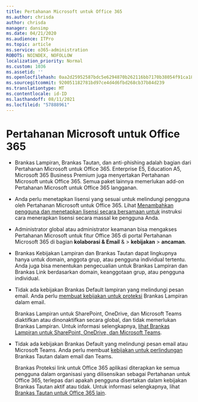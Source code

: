 ```yaml
---
title: Pertahanan Microsoft untuk Office 365
ms.author: chrisda
author: chrisda
manager: dansimp
ms.date: 04/21/2020
ms.audience: ITPro
ms.topic: article
ms.service: o365-administration
ROBOTS: NOINDEX, NOFOLLOW
localization_priority: Normal
ms.custom: 1036
ms.assetid: ''
ms.openlocfilehash: 0aa2d25952587bdc5e6294870b262116bb7170b38054f91ca1807ebb940ac031
ms.sourcegitcommit: 920051182781bd97ce4d4d6fbd268cb37b84d239
ms.translationtype: MT
ms.contentlocale: id-ID
ms.lasthandoff: 08/11/2021
ms.locfileid: "57888961"
---
```

# <a name="microsoft-defender-for-office-365"></a>Pertahanan Microsoft untuk Office 365

- Brankas Lampiran, Brankas Tautan, dan anti-phishing adalah bagian dari Pertahanan Microsoft untuk Office 365. Enterprise E5, Education A5, Microsoft 365 Business Premium juga menyertakan Pertahanan Microsoft untuk Office 365. Semua paket lainnya memerlukan add-on Pertahanan Microsoft untuk Office 365 langganan.

- Anda perlu menetapkan lisensi yang sesuai untuk melindungi pengguna oleh Pertahanan Microsoft untuk Office 365. Lihat [Menambahkan pengguna dan menetapkan lisensi secara bersamaan untuk](https://docs.microsoft.com/microsoft-365/admin/add-users/add-users) instruksi cara menerapkan lisensi secara massal ke pengguna Anda.

- Administrator global atau administrator keamanan bisa mengakses Pertahanan Microsoft untuk fitur Office 365 di portal Pertahanan Microsoft 365 di bagian **kolaborasi & Email** & \> **kebijakan** \> **ancaman**.

- Brankas Kebijakan Lampiran dan Brankas Tautan dapat lingkupnya hanya untuk domain, anggota grup, atau pengguna individual tertentu. Anda juga bisa menentukan pengecualian untuk Brankas Lampiran dan Brankas Link berdasarkan domain, keanggotaan grup, atau pengguna individual.

- Tidak ada kebijakan Brankas Default lampiran yang melindungi pesan email. Anda perlu [membuat kebijakan untuk proteksi](https://docs.microsoft.com/microsoft-365/security/office-365-security/set-up-safe-attachments-policies) Brankas Lampiran dalam email.

  Brankas Lampiran untuk SharePoint, OneDrive, dan Microsoft Teams diaktifkan atau dinonaktifkan secara global, dan tidak memerlukan Brankas Lampiran. Untuk informasi selengkapnya, [lihat Brankas Lampiran untuk SharePoint, OneDrive, dan Microsoft Teams](https://docs.microsoft.com/microsoft-365/security/office-365-security/mdo-for-spo-odb-and-teams).

- Tidak ada kebijakan Brankas Default yang melindungi pesan email atau Microsoft Teams. Anda perlu membuat [kebijakan untuk perlindungan](https://docs.microsoft.com/microsoft-365/security/office-365-security/set-up-safe-links-policies) Brankas Tautan dalam email dan Teams.

  Brankas Proteksi link untuk Office 365 aplikasi diterapkan ke semua pengguna dalam organisasi yang dilisensikan sebagai Pertahanan untuk Office 365, terlepas dari apakah pengguna disertakan dalam kebijakan Brankas Tautan aktif atau tidak. Untuk informasi selengkapnya, lihat [Brankas Tautan untuk Office 365 lain](https://docs.microsoft.com/microsoft-365/security/office-365-security/safe-links#safe-links-settings-for-office-365-apps).
